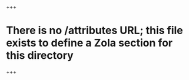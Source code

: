 +++
# There is no /attributes URL; this file exists to define a Zola section for this directory
+++
